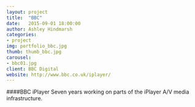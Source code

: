 ```yaml
---
layout: project
title:  "BBC"
date:   2015-09-01 18:00:00
author: Ashley Hindmarsh
categories:
- project
img: portfolio_bbc.jpg
thumb: thumb_bbc.jpg
carousel:
- bbc01.jpg
client: BBC Digital
website: http://www.bbc.co.uk/iplayer/
---
```

####BBC iPlayer
Seven years working on parts of the iPlayer A/V media infrastructure.
